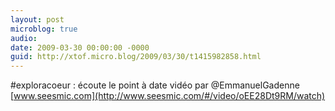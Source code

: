 ```yaml
---
layout: post
microblog: true
audio: 
date: 2009-03-30 00:00:00 -0000
guid: http://xtof.micro.blog/2009/03/30/t1415982858.html
---
```

#exploracoeur : écoute le point à date vidéo par @EmmanuelGadenne [www.seesmic.com](http://www.seesmic.com/#/video/oEE28Dt9RM/watch)

